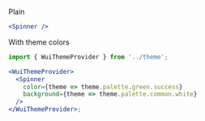 Plain

```jsx
<Spinner />
```

With theme colors

```jsx
import { WuiThemeProvider } from '../theme';

<WuiThemeProvider>
  <Spinner
    color={theme => theme.palette.green.success}
    background={theme => theme.palette.common.white}
  />
</WuiThemeProvider>;
```
